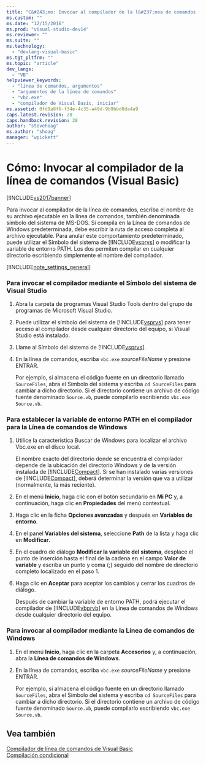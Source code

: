```yaml
---
title: "C&#243;mo: Invocar al compilador de la l&#237;nea de comandos (Visual Basic) | Microsoft Docs"
ms.custom: ""
ms.date: "12/15/2016"
ms.prod: "visual-studio-dev14"
ms.reviewer: ""
ms.suite: ""
ms.technology: 
  - "devlang-visual-basic"
ms.tgt_pltfrm: ""
ms.topic: "article"
dev_langs: 
  - "VB"
helpviewer_keywords: 
  - "línea de comandos, argumentos"
  - "argumentos de la línea de comandos"
  - "vbc.exe"
  - "compilador de Visual Basic, iniciar"
ms.assetid: 0fd9a8f6-f34e-4c35-a49d-9b9bbd8da4a9
caps.latest.revision: 28
caps.handback.revision: 28
author: "stevehoag"
ms.author: "shoag"
manager: "wpickett"
---
```

# C&#243;mo: Invocar al compilador de la l&#237;nea de comandos (Visual Basic)
[!INCLUDE[vs2017banner](../../../csharp/includes/vs2017banner.md)]

Para invocar al compilador de la línea de comandos, escriba el nombre de su archivo ejecutable en la línea de comandos, también denominada símbolo del sistema de MS\-DOS.  Si compila en la Línea de comandos de Windows predeterminada, debe escribir la ruta de acceso completa al archivo ejecutable.  Para anular este comportamiento predeterminado, puede utilizar el Símbolo del sistema de [!INCLUDE[vsprvs](../../../csharp/includes/vsprvs_md.md)] o modificar la variable de entorno PATH.  Los dos permiten compilar en cualquier directorio escribiendo simplemente el nombre del compilador.  
  
 [!INCLUDE[note_settings_general](../../../csharp/language-reference/compiler-messages/includes/note_settings_general_md.md)]  
  
### Para invocar el compilador mediante el Símbolo del sistema de Visual Studio  
  
1.  Abra la carpeta de programas Visual Studio Tools dentro del grupo de programas de Microsoft Visual Studio.  
  
2.  Puede utilizar el símbolo del sistema de [!INCLUDE[vsprvs](../../../csharp/includes/vsprvs_md.md)] para tener acceso al compilador desde cualquier directorio del equipo, si Visual Studio está instalado.  
  
3.  Llame al Símbolo del sistema de [!INCLUDE[vsprvs](../../../csharp/includes/vsprvs_md.md)].  
  
4.  En la línea de comandos, escriba `vbc.exe` *sourceFileName* y presione ENTRAR.  
  
     Por ejemplo, si almacena el código fuente en un directorio llamado `SourceFiles`, abra el Símbolo del sistema y escriba `cd SourceFiles` para cambiar a dicho directorio.  Si el directorio contiene un archivo de código fuente denominado `Source.vb`, puede compilarlo escribiendo `vbc.exe Source.vb`.  
  
### Para establecer la variable de entorno PATH en el compilador para la Línea de comandos de Windows  
  
1.  Utilice la característica Buscar de Windows para localizar el archivo Vbc.exe en el disco local.  
  
     El nombre exacto del directorio donde se encuentra el compilador depende de la ubicación del directorio Windows y de la versión instalada de [!INCLUDE[Compact](../../../visual-basic/reference/command-line-compiler/includes/compact_md.md)].  Si se han instalado varias versiones de [!INCLUDE[Compact](../../../visual-basic/reference/command-line-compiler/includes/compact_md.md)], deberá determinar la versión que va a utilizar \(normalmente, la más reciente\).  
  
2.  En el menú **Inicio**, haga clic con el botón secundario en **Mi PC** y, a continuación, haga clic en **Propiedades** del menú contextual.  
  
3.  Haga clic en la ficha **Opciones avanzadas** y después en **Variables de entorno**.  
  
4.  En el panel **Variables del sistema**, seleccione **Path** de la lista y haga clic en **Modificar**.  
  
5.  En el cuadro de diálogo **Modificar la variable del sistema**, desplace el punto de inserción hasta el final de la cadena en el campo **Valor de variable** y escriba un punto y coma \(;\) seguido del nombre de directorio completo localizado en el paso 1.  
  
6.  Haga clic en **Aceptar** para aceptar los cambios y cerrar los cuadros de diálogo.  
  
     Después de cambiar la variable de entorno PATH, podrá ejecutar el compilador de [!INCLUDE[vbprvb](../../../csharp/programming-guide/concepts/linq/includes/vbprvb_md.md)] en la Línea de comandos de Windows desde cualquier directorio del equipo.  
  
### Para invocar al compilador mediante la Línea de comandos de Windows  
  
1.  En el menú **Inicio**, haga clic en la carpeta **Accesorios** y, a continuación, abra la **Línea de comandos de Windows**.  
  
2.  En la línea de comandos, escriba `vbc.exe` *sourceFileName* y presione ENTRAR.  
  
     Por ejemplo, si almacena el código fuente en un directorio llamado `SourceFiles`, abra el Símbolo del sistema y escriba `cd SourceFiles` para cambiar a dicho directorio.  Si el directorio contiene un archivo de código fuente denominado `Source.vb`, puede compilarlo escribiendo `vbc.exe Source.vb`.  
  
## Vea también  
 [Compilador de línea de comandos de Visual Basic](../../../visual-basic/reference/command-line-compiler/index.md)   
 [Compilación condicional](../../../visual-basic/programming-guide/program-structure/conditional-compilation.md)